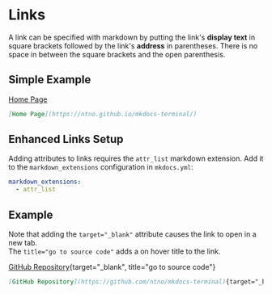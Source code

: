 # Links
A link can be specified with markdown by putting the link's **display text** in square brackets followed by the link's **address** in parentheses.  There is no space in between the square brackets and the open parenthesis.

## Simple Example

[Home Page](https://ntno.github.io/mkdocs-terminal/)

```markdown
[Home Page](https://ntno.github.io/mkdocs-terminal/)
```

## Enhanced Links Setup

Adding attributes to links requires the `attr_list` markdown extension.  Add it to the `markdown_extensions` configuration in `mkdocs.yml`:

```yaml
markdown_extensions:
  - attr_list
```

## Example
Note that adding the `target="_blank"` attribute causes the link to open in a new tab.  
The `title="go to source code"` adds a on hover title to the link.


[GitHub Repository](https://github.com/ntno/mkdocs-terminal){target="_blank", title="go to source code"}

```markdown
[GitHub Repository](https://github.com/ntno/mkdocs-terminal){target="_blank", title="go to source code"}
```